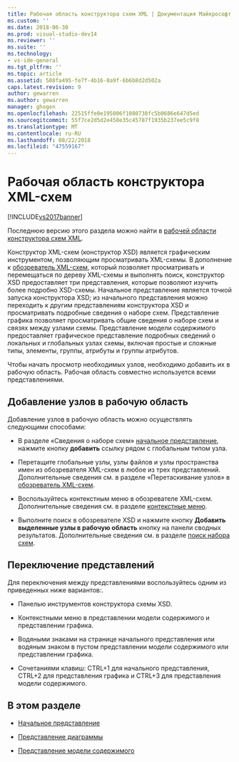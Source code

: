 ```yaml
---
title: Рабочая область конструктора схем XML | Документация Майкрософт
ms.custom: ''
ms.date: 2018-06-30
ms.prod: visual-studio-dev14
ms.reviewer: ''
ms.suite: ''
ms.technology:
- vs-ide-general
ms.tgt_pltfrm: ''
ms.topic: article
ms.assetid: 588fa495-fe7f-4b16-8a9f-6b6b8d2d502a
caps.latest.revision: 9
author: gewarren
ms.author: gewarren
manager: ghogen
ms.openlocfilehash: 22515ffe0e195006f1080738fc5b0686e647d5ed
ms.sourcegitcommit: 55f7ce2d5d2e458e35c45787f1935b237ee5c9f8
ms.translationtype: MT
ms.contentlocale: ru-RU
ms.lasthandoff: 08/22/2018
ms.locfileid: "47559167"
---
```

# <a name="xml-schema-designer-workspace"></a>Рабочая область конструктора XML-схем
[!INCLUDE[vs2017banner](../includes/vs2017banner.md)]

Последнюю версию этого раздела можно найти в [рабочей области конструктора схем XML](https://docs.microsoft.com/visualstudio/xml-tools/xml-schema-designer-workspace).  
  
  
Конструктор XML-схем (конструктор XSD) является графическим инструментом, позволяющим просматривать XML-схемы. В дополнение к [обозреватель XML-схем](../xml-tools/xml-schema-explorer.md), который позволяет просматривать и перемещаться по дереву XML-схемы и выполнять поиск, конструктор XSD предоставляет три представления, которые позволяют изучить более подробно XSD-схемы. Начальное представление является точкой запуска конструктора XSD; из начального представления можно переходить к другим представлениям конструктора XSD и просматривать подробные сведения о наборе схем. Представление графика позволяет просматривать общие сведения о наборе схем и связях между узлами схемы. Представление модели содержимого предоставляет графическое представление подробных сведений о локальных и глобальных узлах схемы, включая простые и сложные типы, элементы, группы, атрибуты и группы атрибутов.  
  
 Чтобы начать просмотр необходимых узлов, необходимо добавить их в рабочую область. Рабочая область совместно используется всеми представлениями.  
  
## <a name="adding-nodes-to-the-workspace"></a>Добавление узлов в рабочую область  
 Добавление узлов в рабочую область можно осуществлять следующими способами:  
  
-   В разделе «Сведения о наборе схем» [начальное представление](../xml-tools/start-view.md), нажмите кнопку **добавить** ссылку рядом с глобальным типом узла.  
  
-   Перетащите глобальные узлы, узлы файлов и узлы пространства имен из обозревателя XML-схем в любое из трех представлений. Дополнительные сведения см. в разделе «Перетаскивание узлов» в [обозреватель XML-схем](../xml-tools/xml-schema-explorer.md).  
  
-   Воспользуйтесь контекстным меню в обозревателе XML-схем. Дополнительные сведения см. в разделе [контекстные меню](../xml-tools/context-menus-xml-schema-explorer.md).  
  
-   Выполните поиск в обозревателе XSD и нажмите кнопку **Добавить выделенные узлы в рабочую область** кнопку на панели сводных результатов. Дополнительные сведения см. в разделе [поиск набора схем](../xml-tools/searching-the-schema-set.md).  
  
## <a name="view-switching"></a>Переключение представлений  
 Для переключения между представлениями воспользуйтесь одним из приведенных ниже вариантов:.  
  
-   Панелью инструментов конструктора схемы XSD.  
  
-   Контекстными меню в представлении модели содержимого и представлении графика.  
  
-   Водяными знаками на странице начального представления или водяным знаком в пустом представлении модели содержимого или представлении графика.  
  
-   Сочетаниями клавиш: CTRL+1 для начального представления, CTRL+2 для представления графика и CTRL+3 для представления модели содержимого.  
  
## <a name="in-this-section"></a>В этом разделе  
  
-   [Начальное представление](../xml-tools/start-view.md)  
  
-   [Представление диаграммы](../xml-tools/graph-view.md)  
  
-   [Представление модели содержимого](../xml-tools/content-model-view.md)



